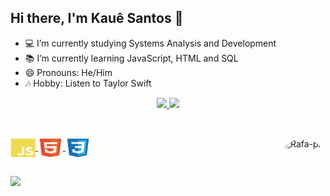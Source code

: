 ## Hi there, I'm Kauê Santos 👋

- 💻 I’m currently studying Systems Analysis and Development
- 📚 I’m currently learning JavaScript, HTML and SQL
- 😄 Pronouns: He/Him
- 🎶 Hobby: Listen to Taylor Swift

<div align="center">
  <a href="https://github.com/kauevsantus"> 
  <img height="180em" src="https://github-readme-stats.vercel.app/api?username=kauevsantus&show_icons=true&theme=vue-dark&include_all_commits=true&count_private=true"/>
  <img height="180em" src="https://github-readme-stats.vercel.app/api/top-langs/?username=kauevsantus&layout=compact&langs_count=7&theme=vue-dark"/>
</div>

##

<div style="display: inline_block"><br>
  <img align="center" alt="Rafa-Js" height="30" width="40" src="https://raw.githubusercontent.com/devicons/devicon/master/icons/javascript/javascript-plain.svg">
  <img align="center" alt="Rafa-HTML" height="30" width="40" src="https://raw.githubusercontent.com/devicons/devicon/master/icons/html5/html5-original.svg">
  <img align="center" alt="Rafa-CSS" height="30" width="40" src="https://raw.githubusercontent.com/devicons/devicon/master/icons/css3/css3-original.svg">
  <img align="right" alt="Rafa-pic" height="150" style="border-radius:50px;" src="https://cdn.discordapp.com/attachments/1005655735830597723/1010647799676809327/unknown.png">
</div>

##

<div>
 <a href="https://instagram.com/_kauezito" target="_blank"><img src="https://img.shields.io/badge/-Instagram-%23E4405F?style=for-the-badge&logo=instagram&logoColor=white" target="_blank"></a>
</div>
